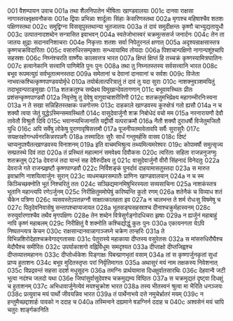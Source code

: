 001	वैशम्पायन उवाच
001a	तथा शैलनिपातेन भीषिताः खाण्डवालयाः
001c	दानवा राक्षसा नागास्तरक्ष्वृक्षवनौकसः
001e	द्विपाः प्रभिन्नाः शार्दूलाः सिंहाः केसरिणस्तथा
002a	मृगाश्च महिषाश्चैव शतशः पक्षिणस्तथा
002c	समुद्विग्ना विससृपुस्तथान्या भूतजातयः
003a	तं दावं समुदीक्षन्तः कृष्णौ चाभ्युद्यतायुधौ
003c	उत्पातनादशब्देन सन्त्रासित इवाभवन्
004a	स्वतेजोभास्वरं चक्रमुत्ससर्ज जनार्दनः
004c	तेन ता जातयः क्षुद्राः सदानवनिशाचराः
004e	निकृत्ताः शतशः सर्वा निपेतुरनलं क्षणात्
005a	अदृश्यन्राक्षसास्तत्र कृष्णचक्रविदारिताः
005c	वसारुधिरसम्पृक्ताः सन्ध्यायामिव तोयदाः
006a	पिशाचान्पक्षिणो नागान्पशूंश्चापि सहस्रशः
006c	निघ्नंश्चरति वार्ष्णेयः कालवत्तत्र भारत
007a	क्षिप्तं क्षिप्तं हि तच्चक्रं कृष्णस्यामित्रघातिनः
007c	हत्वानेकानि सत्त्वानि पाणिमेति पुनः पुनः
008a	तथा तु निघ्नतस्तस्य सर्वसत्त्वानि भारत
008c	बभूव रूपमत्युग्रं सर्वभूतात्मनस्तदा
009a	समेतानां च देवानां दानवानां च सर्वशः
009c	विजेता नाभवत्कश्चित्कृष्णपाण्डवयोर्मृधे
010a	तयोर्बलात्परित्रातुं तं दावं तु यदा सुराः
010c	नाशक्नुवञ्शमयितुं तदाभूवन्पराङ्मुखाः
011a	शतक्रतुश्च सम्प्रेक्ष्य विमुखान्देवतागणान्
011c	बभूवावस्थितः प्रीतः प्रशंसन्कृष्णपाण्डवौ
012a	निवृत्तेषु तु देवेषु वागुवाचाशरीरिणी
012c	शतक्रतुमभिप्रेक्ष्य महागम्भीरनिःस्वना
013a	न ते सखा सन्निहितस्तक्षकः पन्नगोत्तमः
013c	दाहकाले खाण्डवस्य कुरुक्षेत्रं गतो ह्यसौ
014a	न च शक्यौ त्वया जेतुं युद्धेऽस्मिन्समवस्थितौ
014c	वासुदेवार्जुनौ शक्र निबोधेदं वचो मम
015a	नरनारायणौ देवौ तावेतौ विश्रुतौ दिवि
015c	भवानप्यभिजानाति यद्वीर्यौ यत्पराक्रमौ
016a	नैतौ शक्यौ दुराधर्षौ विजेतुमजितौ युधि
016c	अपि सर्वेषु लोकेषु पुराणावृषिसत्तमौ
017a	पूजनीयतमावेतावपि सर्वैः सुरासुरैः
017c	सयक्षरक्षोगन्धर्वनरकिन्नरपन्नगैः
018a	तस्मादितः सुरैः सार्धं गन्तुमर्हसि वासव
018c	दिष्टं चाप्यनुपश्यैतत्खाण्डवस्य विनाशनम्
019a	इति वाचमभिश्रुत्य तथ्यमित्यमरेश्वरः
019c	कोपामर्षौ समुत्सृज्य सम्प्रतस्थे दिवं तदा
020a	तं प्रस्थितं महात्मानं समवेक्ष्य दिवौकसः
020c	त्वरिताः सहिता राजन्ननुजग्मुः शतक्रतुम्
021a	देवराजं तदा यान्तं सह देवैरुदीक्ष्य तु
021c	वासुदेवार्जुनौ वीरौ सिंहनादं विनेदतुः
022a	देवराजे गते राजन्प्रहृष्टौ कृष्णपाण्डवौ
022c	निर्विशङ्कं पुनर्दावं दाहयामासतुस्तदा
023a	स मारुत इवाभ्राणि नाशयित्वार्जुनः सुरान्
023c	व्यधमच्छरसम्पातैः प्राणिनः खाण्डवालयान्
024a	न च स्म किञ्चिच्छक्नोति भूतं निश्चरितुं ततः
024c	सञ्छिद्यमानमिषुभिरस्यता सव्यसाचिना
025a	नाशकंस्तत्र भूतानि महान्त्यपि रणेऽर्जुनम्
025c	निरीक्षितुममोघेषुं करिष्यन्ति कुतो रणम्
026a	शतेनैकं च विव्याध शतं चैकेन पत्रिणा
026c	व्यसवस्तेऽपतन्नग्नौ साक्षात्कालहता इव
027a	न चालभन्त ते शर्म रोधःसु विषमेषु च
027c	पितृदेवनिवासेषु सन्तापश्चाप्यजायत
028a	भूतसङ्घसहस्राश्च दीनाश्चक्रुर्महास्वनम्
028c	रुरुवुर्वारणाश्चैव तथैव मृगपक्षिणः
028e	तेन शब्देन वित्रेसुर्गङ्गोदधिचरा झषाः
029a	न ह्यर्जुनं महाबाहुं नापि कृष्णं महाबलम्
029c	निरीक्षितुं वै शक्नोति कश्चिद्योद्धुं कुतः पुनः
030a	एकायनगता येऽपि निष्पतन्त्यत्र केचन
030c	राक्षसान्दानवान्नागाञ्जघ्ने चक्रेण तान्हरिः
031a	ते विभिन्नशिरोदेहाश्चक्रवेगाद्गतासवः
031c	पेतुरास्ये महाकाया दीप्तस्य वसुरेतसः
032a	स मांसरुधिरौघैश्च मेदौघैश्च समीरितः
032c	उपर्याकाशगो वह्निर्विधूमः समदृश्यत
033a	दीप्ताक्षो दीप्तजिह्वश्च दीप्तव्यात्तमहाननः
033c	दीप्तोर्ध्वकेशः पिङ्गाक्षः पिबन्प्राणभृतां वसाम्
034a	तां स कृष्णार्जुनकृतां सुधां प्राप्य हुताशनः
034c	बभूव मुदितस्तृप्तः परां निर्वृतिमागतः
035a	अथासुरं मयं नाम तक्षकस्य निवेशनात्
035c	विप्रद्रवन्तं सहसा ददर्श मधुसूदनः
036a	तमग्निः प्रार्थयामास दिधक्षुर्वातसारथिः
036c	देहवान्वै जटी भूत्वा नदंश्च जलदो यथा
036e	जिघांसुर्वासुदेवश्च चक्रमुद्यम्य विष्ठितः
037a	स चक्रमुद्यतं दृष्ट्वा दिधक्षुं च हुताशनम्
037c	अभिधावार्जुनेत्येवं मयश्चुक्रोश भारत
038a	तस्य भीतस्वनं श्रुत्वा मा भैरिति धनञ्जयः
038c	प्रत्युवाच मयं पार्थो जीवयन्निव भारत
039a	तं पार्थेनाभये दत्ते नमुचेर्भ्रातरं मयम्
039c	न हन्तुमैच्छद्दाशार्हः पावको न ददाह च
040a	तस्मिन्वने दह्यमाने षडग्निर्न ददाह च
040c	अश्वसेनं मयं चापि चतुरः शार्ङ्गकानिति
